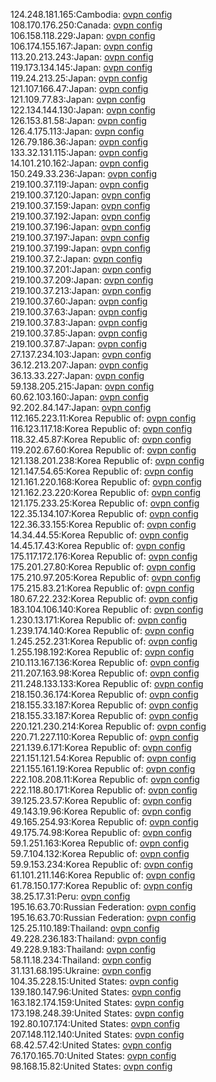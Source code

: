 124.248.181.165:Cambodia: [ovpn config](vpn/124_248_181_165.ovpn)  
108.170.176.250:Canada: [ovpn config](vpn/108_170_176_250.ovpn)  
106.158.118.229:Japan: [ovpn config](vpn/106_158_118_229.ovpn)  
106.174.155.167:Japan: [ovpn config](vpn/106_174_155_167.ovpn)  
113.20.213.243:Japan: [ovpn config](vpn/113_20_213_243.ovpn)  
119.173.134.145:Japan: [ovpn config](vpn/119_173_134_145.ovpn)  
119.24.213.25:Japan: [ovpn config](vpn/119_24_213_25.ovpn)  
121.107.166.47:Japan: [ovpn config](vpn/121_107_166_47.ovpn)  
121.109.77.83:Japan: [ovpn config](vpn/121_109_77_83.ovpn)  
122.134.144.130:Japan: [ovpn config](vpn/122_134_144_130.ovpn)  
126.153.81.58:Japan: [ovpn config](vpn/126_153_81_58.ovpn)  
126.4.175.113:Japan: [ovpn config](vpn/126_4_175_113.ovpn)  
126.79.186.36:Japan: [ovpn config](vpn/126_79_186_36.ovpn)  
133.32.131.115:Japan: [ovpn config](vpn/133_32_131_115.ovpn)  
14.101.210.162:Japan: [ovpn config](vpn/14_101_210_162.ovpn)  
150.249.33.236:Japan: [ovpn config](vpn/150_249_33_236.ovpn)  
219.100.37.119:Japan: [ovpn config](vpn/219_100_37_119.ovpn)  
219.100.37.120:Japan: [ovpn config](vpn/219_100_37_120.ovpn)  
219.100.37.159:Japan: [ovpn config](vpn/219_100_37_159.ovpn)  
219.100.37.192:Japan: [ovpn config](vpn/219_100_37_192.ovpn)  
219.100.37.196:Japan: [ovpn config](vpn/219_100_37_196.ovpn)  
219.100.37.197:Japan: [ovpn config](vpn/219_100_37_197.ovpn)  
219.100.37.199:Japan: [ovpn config](vpn/219_100_37_199.ovpn)  
219.100.37.2:Japan: [ovpn config](vpn/219_100_37_2.ovpn)  
219.100.37.201:Japan: [ovpn config](vpn/219_100_37_201.ovpn)  
219.100.37.209:Japan: [ovpn config](vpn/219_100_37_209.ovpn)  
219.100.37.213:Japan: [ovpn config](vpn/219_100_37_213.ovpn)  
219.100.37.60:Japan: [ovpn config](vpn/219_100_37_60.ovpn)  
219.100.37.63:Japan: [ovpn config](vpn/219_100_37_63.ovpn)  
219.100.37.83:Japan: [ovpn config](vpn/219_100_37_83.ovpn)  
219.100.37.85:Japan: [ovpn config](vpn/219_100_37_85.ovpn)  
219.100.37.87:Japan: [ovpn config](vpn/219_100_37_87.ovpn)  
27.137.234.103:Japan: [ovpn config](vpn/27_137_234_103.ovpn)  
36.12.213.207:Japan: [ovpn config](vpn/36_12_213_207.ovpn)  
36.13.33.227:Japan: [ovpn config](vpn/36_13_33_227.ovpn)  
59.138.205.215:Japan: [ovpn config](vpn/59_138_205_215.ovpn)  
60.62.103.160:Japan: [ovpn config](vpn/60_62_103_160.ovpn)  
92.202.84.147:Japan: [ovpn config](vpn/92_202_84_147.ovpn)  
112.165.223.11:Korea Republic of: [ovpn config](vpn/112_165_223_11.ovpn)  
116.123.117.18:Korea Republic of: [ovpn config](vpn/116_123_117_18.ovpn)  
118.32.45.87:Korea Republic of: [ovpn config](vpn/118_32_45_87.ovpn)  
119.202.67.60:Korea Republic of: [ovpn config](vpn/119_202_67_60.ovpn)  
121.138.201.238:Korea Republic of: [ovpn config](vpn/121_138_201_238.ovpn)  
121.147.54.65:Korea Republic of: [ovpn config](vpn/121_147_54_65.ovpn)  
121.161.220.168:Korea Republic of: [ovpn config](vpn/121_161_220_168.ovpn)  
121.162.23.220:Korea Republic of: [ovpn config](vpn/121_162_23_220.ovpn)  
121.175.233.25:Korea Republic of: [ovpn config](vpn/121_175_233_25.ovpn)  
122.35.134.107:Korea Republic of: [ovpn config](vpn/122_35_134_107.ovpn)  
122.36.33.155:Korea Republic of: [ovpn config](vpn/122_36_33_155.ovpn)  
14.34.44.55:Korea Republic of: [ovpn config](vpn/14_34_44_55.ovpn)  
14.45.17.43:Korea Republic of: [ovpn config](vpn/14_45_17_43.ovpn)  
175.117.172.176:Korea Republic of: [ovpn config](vpn/175_117_172_176.ovpn)  
175.201.27.80:Korea Republic of: [ovpn config](vpn/175_201_27_80.ovpn)  
175.210.97.205:Korea Republic of: [ovpn config](vpn/175_210_97_205.ovpn)  
175.215.83.21:Korea Republic of: [ovpn config](vpn/175_215_83_21.ovpn)  
180.67.22.232:Korea Republic of: [ovpn config](vpn/180_67_22_232.ovpn)  
183.104.106.140:Korea Republic of: [ovpn config](vpn/183_104_106_140.ovpn)  
1.230.13.171:Korea Republic of: [ovpn config](vpn/1_230_13_171.ovpn)  
1.239.174.140:Korea Republic of: [ovpn config](vpn/1_239_174_140.ovpn)  
1.245.252.231:Korea Republic of: [ovpn config](vpn/1_245_252_231.ovpn)  
1.255.198.192:Korea Republic of: [ovpn config](vpn/1_255_198_192.ovpn)  
210.113.167.136:Korea Republic of: [ovpn config](vpn/210_113_167_136.ovpn)  
211.207.163.98:Korea Republic of: [ovpn config](vpn/211_207_163_98.ovpn)  
211.248.133.133:Korea Republic of: [ovpn config](vpn/211_248_133_133.ovpn)  
218.150.36.174:Korea Republic of: [ovpn config](vpn/218_150_36_174.ovpn)  
218.155.33.187:Korea Republic of: [ovpn config](vpn/218_155_33_187.ovpn)  
218.155.33.187:Korea Republic of: [ovpn config](vpn/218_155_33_187.ovpn)  
220.121.230.214:Korea Republic of: [ovpn config](vpn/220_121_230_214.ovpn)  
220.71.227.110:Korea Republic of: [ovpn config](vpn/220_71_227_110.ovpn)  
221.139.6.171:Korea Republic of: [ovpn config](vpn/221_139_6_171.ovpn)  
221.151.121.54:Korea Republic of: [ovpn config](vpn/221_151_121_54.ovpn)  
221.155.161.19:Korea Republic of: [ovpn config](vpn/221_155_161_19.ovpn)  
222.108.208.11:Korea Republic of: [ovpn config](vpn/222_108_208_11.ovpn)  
222.118.80.171:Korea Republic of: [ovpn config](vpn/222_118_80_171.ovpn)  
39.125.23.57:Korea Republic of: [ovpn config](vpn/39_125_23_57.ovpn)  
49.143.19.96:Korea Republic of: [ovpn config](vpn/49_143_19_96.ovpn)  
49.165.254.93:Korea Republic of: [ovpn config](vpn/49_165_254_93.ovpn)  
49.175.74.98:Korea Republic of: [ovpn config](vpn/49_175_74_98.ovpn)  
59.1.251.163:Korea Republic of: [ovpn config](vpn/59_1_251_163.ovpn)  
59.7.104.132:Korea Republic of: [ovpn config](vpn/59_7_104_132.ovpn)  
59.9.153.234:Korea Republic of: [ovpn config](vpn/59_9_153_234.ovpn)  
61.101.211.146:Korea Republic of: [ovpn config](vpn/61_101_211_146.ovpn)  
61.78.150.177:Korea Republic of: [ovpn config](vpn/61_78_150_177.ovpn)  
38.25.17.31:Peru: [ovpn config](vpn/38_25_17_31.ovpn)  
195.16.63.70:Russian Federation: [ovpn config](vpn/195_16_63_70.ovpn)  
195.16.63.70:Russian Federation: [ovpn config](vpn/195_16_63_70.ovpn)  
125.25.110.189:Thailand: [ovpn config](vpn/125_25_110_189.ovpn)  
49.228.236.183:Thailand: [ovpn config](vpn/49_228_236_183.ovpn)  
49.228.9.183:Thailand: [ovpn config](vpn/49_228_9_183.ovpn)  
58.11.18.234:Thailand: [ovpn config](vpn/58_11_18_234.ovpn)  
31.131.68.195:Ukraine: [ovpn config](vpn/31_131_68_195.ovpn)  
104.35.228.15:United States: [ovpn config](vpn/104_35_228_15.ovpn)  
139.180.147.96:United States: [ovpn config](vpn/139_180_147_96.ovpn)  
163.182.174.159:United States: [ovpn config](vpn/163_182_174_159.ovpn)  
173.198.248.39:United States: [ovpn config](vpn/173_198_248_39.ovpn)  
192.80.107.174:United States: [ovpn config](vpn/192_80_107_174.ovpn)  
207.148.112.140:United States: [ovpn config](vpn/207_148_112_140.ovpn)  
68.42.57.42:United States: [ovpn config](vpn/68_42_57_42.ovpn)  
76.170.165.70:United States: [ovpn config](vpn/76_170_165_70.ovpn)  
98.168.15.82:United States: [ovpn config](vpn/98_168_15_82.ovpn)  
